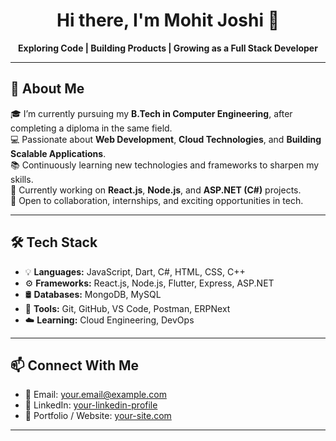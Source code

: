 <h1 align="center">Hi there, I'm Mohit Joshi 👋</h1>

<p align="center">
  <b>Exploring Code | Building Products | Growing as a Full Stack Developer</b>
</p>

---

## 🚀 About Me

🎓 I’m currently pursuing my **B.Tech in Computer Engineering**, after completing a diploma in the same field.  
💻 Passionate about **Web Development**, **Cloud Technologies**, and **Building Scalable Applications**.  
📚 Continuously learning new technologies and frameworks to sharpen my skills.  
🌱 Currently working on **React.js**, **Node.js**, and **ASP.NET (C#)** projects.  
🤝 Open to collaboration, internships, and exciting opportunities in tech.

---

## 🛠️ Tech Stack

- 💡 **Languages:** JavaScript, Dart, C#, HTML, CSS, C++
- ⚙️ **Frameworks:** React.js, Node.js, Flutter, Express, ASP.NET
- 🛢️ **Databases:** MongoDB, MySQL
- 🔧 **Tools:** Git, GitHub, VS Code, Postman, ERPNext
- ☁️ **Learning:** Cloud Engineering, DevOps

---

## 📫 Connect With Me

- 📧 Email: your.email@example.com  
- 💼 LinkedIn: [your-linkedin-profile](https://linkedin.com/in/your-profile)  
- 🧠 Portfolio / Website: [your-site.com](https://your-site.com)

---
